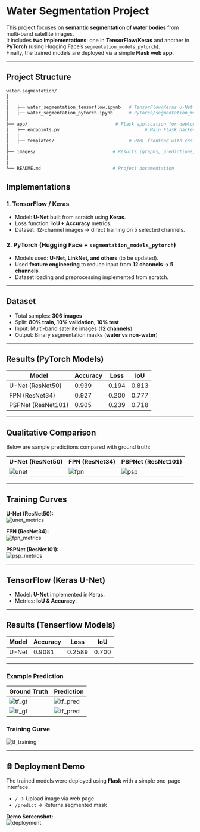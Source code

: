  #  Water Segmentation Project  

This project focuses on **semantic segmentation of water bodies** from multi-band satellite images.  
It includes **two implementations**: one in **TensorFlow/Keras** and another in **PyTorch** (using Hugging Face’s `segmentation_models_pytorch`).  
Finally, the trained models are deployed via a simple **Flask web app**.  

---

##  Project Structure  

```bash
water-segmentation/
│
|
│   ├── water_segmentation_tensorflow.ipynb   # TensorFlow/Keras U-Net implementation
│   ├── water_segmentation_pytorch.ipynb      # PyTorch/segmentation_models_pytorch implementation
│
├── app/                                 # Flask application for deployment
│   ├── endpoints.py                                # Main Flask backend
│   |
│   ├── templates/                            # HTML frontend with css (one-page interface)
│
├── images/                             # Results (graphs, predictions, demo screenshots)
│   
|
└── README.md                           # Project documentation
```

##  Implementations  

### 1. TensorFlow / Keras  
- Model: **U-Net** built from scratch using **Keras**.  
- Loss function: **IoU + Accuracy** metrics.  
- Dataset: 12-channel images → direct training on 5 selected channels.  

### 2. PyTorch (Hugging Face + `segmentation_models_pytorch`)  
- Models used: **U-Net, LinkNet, and others** (to be updated).  
- Used **feature engineering** to reduce input from **12 channels → 5 channels**.  
- Dataset loading and preprocessing implemented from scratch.  
---

## Dataset  

- Total samples: **306 images**  
- Split: **80% train, 10% validation, 10% test**  
- Input: Multi-band satellite images (**12 channels**)  
- Output: Binary segmentation masks (**water vs non-water**)  

---

##  Results (PyTorch Models)

| Model              | Accuracy | Loss  | IoU   |
|--------------------|----------|-------|-------|
| U-Net (ResNet50)   | 0.939    | 0.194 | 0.813 |
| FPN (ResNet34)     | 0.927    | 0.200 | 0.777 |
| PSPNet (ResNet101) | 0.905    | 0.239 | 0.718 |

---

##  Qualitative Comparison  

Below are sample predictions compared with ground truth:

| U-Net (ResNet50) | FPN (ResNet34) | PSPNet (ResNet101) |
|------------------|----------------|--------------------|
| ![unet](images/unet_pred.png) | ![fpn](images/fpn_pred.png) | ![psp](images/psp_pred.png) |

---

##  Training Curves  

**U-Net (ResNet50):**  
![unet_metrics](images/unet_training.png)

**FPN (ResNet34):**  
![fpn_metrics](images/fpn_training.png)

**PSPNet (ResNet101):**  
![psp_metrics](images/psp_training.png)

---

##  TensorFlow (Keras U-Net)

- Model: **U-Net** implemented in Keras.  
- Metrics: **IoU & Accuracy**.
---
##  Results (Tenserflow Models)

| Model              | Accuracy | Loss  | IoU   |
|--------------------|----------|-------|-------|
| U-Net              | 0.9081   | 0.2589| 0.700 | 
---
### Example Prediction  

| Ground Truth | Prediction |
|--------------|------------|
| ![tf_gt](images/tf_gt_1.png) | ![tf_pred](images/tf_pred_1.png) |
| ![tf_gt](images/tf_gt_2.png) | ![tf_pred](images/tf_pred_2.png) |


### Training Curve  

![tf_training](images/tf_training.png)

---

## 🌐 Deployment Demo  

The trained models were deployed using **Flask** with a simple one-page interface.  

- `/` → Upload image via web page  
- `/predict` → Returns segmented mask  

**Demo Screenshot:**  
![deployment](images/deployment_demo.png)

